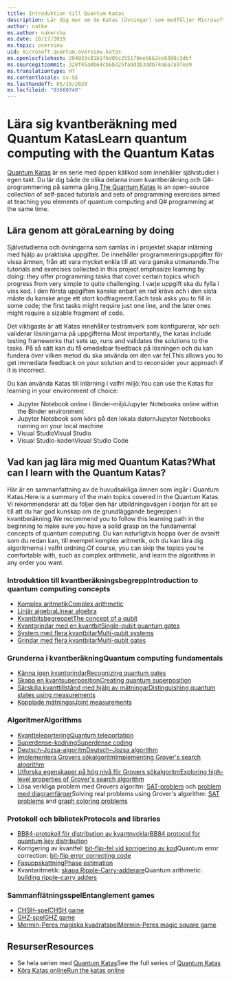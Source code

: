 ```yaml
---
title: Introduktion till Quantum Katas
description: Lär dig mer om de Katas (övningar) som medföljer Microsoft Quantum Development Kit (QDK)
author: natke
ms.author: nakersha
ms.date: 10/17/2019
ms.topic: overview
uid: microsoft.quantum.overview.katas
ms.openlocfilehash: 204033c81b1f6d05c255170ee5662ce9388c3dbf
ms.sourcegitcommit: 328f45a0b64cb6b325fa9d3b3ddb74a6a7a97ee9
ms.translationtype: HT
ms.contentlocale: sv-SE
ms.lasthandoff: 05/19/2020
ms.locfileid: "83660748"
---
```

# <a name="learn-quantum-computing-with-the-quantum-katas"></a><span data-ttu-id="46f79-103">Lära sig kvantberäkning med Quantum Katas</span><span class="sxs-lookup"><span data-stu-id="46f79-103">Learn quantum computing with the Quantum Katas</span></span>

<span data-ttu-id="46f79-104">[Quantum Katas](https://github.com/Microsoft/QuantumKatas/) är en serie med öppen källkod som innehåller självstudier i egen takt. Du lär dig både de olika delarna inom kvantberäkning och Q#-programmering på samma gång.</span><span class="sxs-lookup"><span data-stu-id="46f79-104">[The Quantum Katas](https://github.com/Microsoft/QuantumKatas/) is an open-source collection of self-paced tutorials and sets of programming exercises aimed at teaching you elements of quantum computing and Q# programming at the same time.</span></span>

## <a name="learning-by-doing"></a><span data-ttu-id="46f79-105">Lära genom att göra</span><span class="sxs-lookup"><span data-stu-id="46f79-105">Learning by doing</span></span>

<span data-ttu-id="46f79-106">Självstudierna och övningarna som samlas in i projektet skapar inlärning med hjälp av praktiska uppgifter. De innehåller programmeringsuppgifter för vissa ämnen, från att vara mycket enkla till att vara ganska utmanande.</span><span class="sxs-lookup"><span data-stu-id="46f79-106">The tutorials and exercises collected in this project emphasize learning by doing: they offer programming tasks that cover certain topics which progress from very simple to quite challenging.</span></span> <span data-ttu-id="46f79-107">I varje uppgift ska du fylla i viss kod. I den första uppgiften kanske enbart en rad krävs och i den sista måste du kanske ange ett stort kodfragment.</span><span class="sxs-lookup"><span data-stu-id="46f79-107">Each task asks you to fill in some code; the first tasks might require just one line, and the later ones might require a sizable fragment of code.</span></span>

<span data-ttu-id="46f79-108">Det viktigaste är att Katas innehåller testramverk som konfigurerar, kör och validerar lösningarna på uppgifterna.</span><span class="sxs-lookup"><span data-stu-id="46f79-108">Most importantly, the katas include testing frameworks that sets up, runs and validates the solutions to the tasks.</span></span> <span data-ttu-id="46f79-109">På så sätt kan du få omedelbar feedback på lösningen och du kan fundera över vilken metod du ska använda om den var fel.</span><span class="sxs-lookup"><span data-stu-id="46f79-109">This allows you to get immediate feedback on your solution and to reconsider your approach if it is incorrect.</span></span>

<span data-ttu-id="46f79-110">Du kan använda Katas till inlärning i valfri miljö:</span><span class="sxs-lookup"><span data-stu-id="46f79-110">You can use the Katas for learning in your environment of choice:</span></span>

* <span data-ttu-id="46f79-111">Jupyter Notebook online i Binder-miljö</span><span class="sxs-lookup"><span data-stu-id="46f79-111">Jupyter Notebooks online within the Binder environment</span></span>
* <span data-ttu-id="46f79-112">Jupyter Notebook som körs på den lokala datorn</span><span class="sxs-lookup"><span data-stu-id="46f79-112">Jupyter Notebooks running on your local machine</span></span>
* <span data-ttu-id="46f79-113">Visual Studio</span><span class="sxs-lookup"><span data-stu-id="46f79-113">Visual Studio</span></span>
* <span data-ttu-id="46f79-114">Visual Studio-koden</span><span class="sxs-lookup"><span data-stu-id="46f79-114">Visual Studio Code</span></span>

## <a name="what-can-i-learn-with-the-quantum-katas"></a><span data-ttu-id="46f79-115">Vad kan jag lära mig med Quantum Katas?</span><span class="sxs-lookup"><span data-stu-id="46f79-115">What can I learn with the Quantum Katas?</span></span>

<span data-ttu-id="46f79-116">Här är en sammanfattning av de huvudsakliga ämnen som ingår i Quantum Katas.</span><span class="sxs-lookup"><span data-stu-id="46f79-116">Here is a summary of the main topics covered in the Quantum Katas.</span></span> <span data-ttu-id="46f79-117">Vi rekommenderar att du följer den här utbildningsvägen i början för att se till att du har god kunskap om de grundläggande begreppen i kvantberäkning.</span><span class="sxs-lookup"><span data-stu-id="46f79-117">We recommend you to follow this learning path in the beginning to make sure you have a solid grasp on the fundamental concepts of quantum computing.</span></span> <span data-ttu-id="46f79-118">Du kan naturligtvis hoppa över de avsnitt som du redan kan, till exempel komplex aritmetik, och du kan lära dig algoritmerna i valfri ordning.</span><span class="sxs-lookup"><span data-stu-id="46f79-118">Of course, you can skip the topics you're comfortable with, such as complex arithmetic, and learn the algorithms in any order you want.</span></span>

### <a name="introduction-to-quantum-computing-concepts"></a><span data-ttu-id="46f79-119">Introduktion till kvantberäkningsbegrepp</span><span class="sxs-lookup"><span data-stu-id="46f79-119">Introduction to quantum computing concepts</span></span>

* [<span data-ttu-id="46f79-120">Komplex aritmetik</span><span class="sxs-lookup"><span data-stu-id="46f79-120">Complex arithmetic</span></span>](https://github.com/microsoft/QuantumKatas/tree/master/tutorials/ComplexArithmetic)
* [<span data-ttu-id="46f79-121">Linjär algebra</span><span class="sxs-lookup"><span data-stu-id="46f79-121">Linear algebra</span></span>](https://github.com/microsoft/QuantumKatas/tree/master/tutorials/LinearAlgebra)
* [<span data-ttu-id="46f79-122">Kvantbitsbegreppet</span><span class="sxs-lookup"><span data-stu-id="46f79-122">The concept of a qubit</span></span>](https://github.com/microsoft/QuantumKatas/tree/master/tutorials/Qubit)
* [<span data-ttu-id="46f79-123">Kvantgrindar med en kvantbit</span><span class="sxs-lookup"><span data-stu-id="46f79-123">Single-qubit quantum gates</span></span>](https://github.com/microsoft/QuantumKatas/tree/master/tutorials/SingleQubitGates)
* [<span data-ttu-id="46f79-124">System med flera kvantbitar</span><span class="sxs-lookup"><span data-stu-id="46f79-124">Multi-qubit systems</span></span>](https://github.com/microsoft/QuantumKatas/tree/master/tutorials/MultiQubitSystems)
* [<span data-ttu-id="46f79-125">Grindar med flera kvantbitar</span><span class="sxs-lookup"><span data-stu-id="46f79-125">Multi-qubit gates</span></span>](https://github.com/microsoft/QuantumKatas/tree/master/tutorials/MultiQubitGates)

### <a name="quantum-computing-fundamentals"></a><span data-ttu-id="46f79-126">Grunderna i kvantberäkning</span><span class="sxs-lookup"><span data-stu-id="46f79-126">Quantum computing fundamentals</span></span>

* [<span data-ttu-id="46f79-127">Känna igen kvantgrindar</span><span class="sxs-lookup"><span data-stu-id="46f79-127">Recognizing quantum gates</span></span>](https://github.com/microsoft/QuantumKatas/tree/master/BasicGates)
* [<span data-ttu-id="46f79-128">Skapa en kvantsuperposition</span><span class="sxs-lookup"><span data-stu-id="46f79-128">Creating quantum superposition</span></span>](https://github.com/microsoft/QuantumKatas/tree/master/Superposition)
* [<span data-ttu-id="46f79-129">Särskilja kvanttillstånd med hjälp av mätningar</span><span class="sxs-lookup"><span data-stu-id="46f79-129">Distinguishing quantum states using measurements</span></span>](https://github.com/microsoft/QuantumKatas/tree/master/Measurements)
* [<span data-ttu-id="46f79-130">Kopplade mätningar</span><span class="sxs-lookup"><span data-stu-id="46f79-130">Joint measurements</span></span>](https://github.com/microsoft/QuantumKatas/tree/master/JointMeasurements)

### <a name="algorithms"></a><span data-ttu-id="46f79-131">Algoritmer</span><span class="sxs-lookup"><span data-stu-id="46f79-131">Algorithms</span></span>

* [<span data-ttu-id="46f79-132">Kvantteleportering</span><span class="sxs-lookup"><span data-stu-id="46f79-132">Quantum teleportation</span></span>](https://github.com/microsoft/QuantumKatas/tree/master/Teleportation)
* [<span data-ttu-id="46f79-133">Superdense-kodning</span><span class="sxs-lookup"><span data-stu-id="46f79-133">Superdense coding</span></span>](https://github.com/microsoft/QuantumKatas/tree/master/SuperdenseCoding)
* [<span data-ttu-id="46f79-134">Deutsch-Jozsa-algoritm</span><span class="sxs-lookup"><span data-stu-id="46f79-134">Deutsch–Jozsa algorithm</span></span>](https://github.com/microsoft/QuantumKatas/tree/master/tutorials/ExploringDeutschJozsaAlgorithm)
* [<span data-ttu-id="46f79-135">Implementera Grovers sökalgoritm</span><span class="sxs-lookup"><span data-stu-id="46f79-135">Implementing Grover's search algorithm</span></span>](https://github.com/microsoft/QuantumKatas/tree/master/GroversAlgorithm)
* [<span data-ttu-id="46f79-136">Utforska egenskaper på hög nivå för Grovers sökalgoritm</span><span class="sxs-lookup"><span data-stu-id="46f79-136">Exploring high-level properties of Grover's search algorithm</span></span>](https://github.com/microsoft/QuantumKatas/tree/master/tutorials/ExploringGroversAlgorithm)
* <span data-ttu-id="46f79-137">Lösa verkliga problem med Grovers algoritm: [SAT-problem](https://github.com/microsoft/QuantumKatas/tree/master/SolveSATWithGrover) och [problem med diagramfärger](https://github.com/microsoft/QuantumKatas/tree/master/GraphColoring)</span><span class="sxs-lookup"><span data-stu-id="46f79-137">Solving real problems using Grover's algorithm: [SAT problems](https://github.com/microsoft/QuantumKatas/tree/master/SolveSATWithGrover) and [graph coloring problems](https://github.com/microsoft/QuantumKatas/tree/master/GraphColoring)</span></span>

### <a name="protocols-and-libraries"></a><span data-ttu-id="46f79-138">Protokoll och bibliotek</span><span class="sxs-lookup"><span data-stu-id="46f79-138">Protocols and libraries</span></span>

* [<span data-ttu-id="46f79-139">BB84-protokoll för distribution av kvantnycklar</span><span class="sxs-lookup"><span data-stu-id="46f79-139">BB84 protocol for quantum key distribution</span></span>](https://github.com/microsoft/QuantumKatas/tree/master/KeyDistribution_BB84)
* <span data-ttu-id="46f79-140">Korrigering av kvantfel: [bit-flip-fel vid korrigering av kod](https://github.com/microsoft/QuantumKatas/tree/master/QEC_BitFlipCode)</span><span class="sxs-lookup"><span data-stu-id="46f79-140">Quantum error correction: [bit-flip error correcting code](https://github.com/microsoft/QuantumKatas/tree/master/QEC_BitFlipCode)</span></span>
* [<span data-ttu-id="46f79-141">Fasuppskattning</span><span class="sxs-lookup"><span data-stu-id="46f79-141">Phase estimation</span></span>](https://github.com/microsoft/QuantumKatas/blob/master/PhaseEstimation)
* <span data-ttu-id="46f79-142">Kvantaritmetik: [skapa Ripple-Carry-adderare](https://github.com/microsoft/QuantumKatas/blob/master/RippleCarryAdder)</span><span class="sxs-lookup"><span data-stu-id="46f79-142">Quantum arithmetic: [building ripple-carry adders](https://github.com/microsoft/QuantumKatas/blob/master/RippleCarryAdder)</span></span>

### <a name="entanglement-games"></a><span data-ttu-id="46f79-143">Sammanflätningsspel</span><span class="sxs-lookup"><span data-stu-id="46f79-143">Entanglement games</span></span>

* [<span data-ttu-id="46f79-144">CHSH-spel</span><span class="sxs-lookup"><span data-stu-id="46f79-144">CHSH game</span></span>](https://github.com/microsoft/QuantumKatas/tree/master/CHSHGame)
* [<span data-ttu-id="46f79-145">GHZ-spel</span><span class="sxs-lookup"><span data-stu-id="46f79-145">GHZ game</span></span>](https://github.com/microsoft/QuantumKatas/tree/master/GHZGame)
* [<span data-ttu-id="46f79-146">Mermin-Peres magiska kvadratspel</span><span class="sxs-lookup"><span data-stu-id="46f79-146">Mermin-Peres magic square game</span></span>](https://github.com/microsoft/QuantumKatas/tree/master/MagicSquareGame)

## <a name="resources"></a><span data-ttu-id="46f79-147">Resurser</span><span class="sxs-lookup"><span data-stu-id="46f79-147">Resources</span></span>

* <span data-ttu-id="46f79-148">Se hela serien med [Quantum Katas](https://github.com/microsoft/QuantumKatas)</span><span class="sxs-lookup"><span data-stu-id="46f79-148">See the full series of [Quantum Katas](https://github.com/microsoft/QuantumKatas)</span></span>
* [<span data-ttu-id="46f79-149">Köra Katas online</span><span class="sxs-lookup"><span data-stu-id="46f79-149">Run the katas online</span></span>](https://aka.ms/try-quantum-katas)
